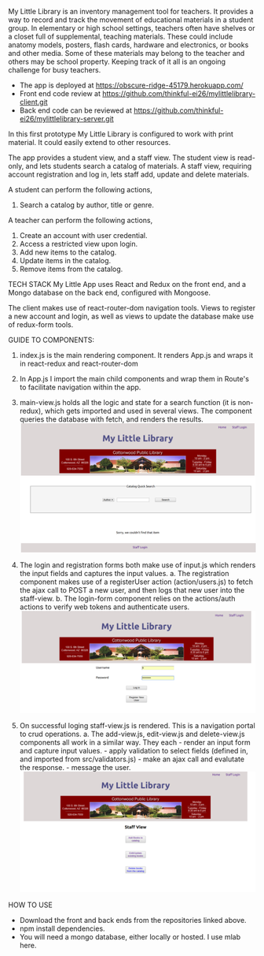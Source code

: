 My Little Library is an inventory management tool for teachers. It provides a way to record and track the movement of educational materials in a student group. In elementary or high school settings, teachers often have shelves or a closet full of supplemental, teaching materials. These could include anatomy models, posters, flash cards, hardware and electronics, or books and other media. Some of these materials may belong to the teacher and others may be school property. Keeping track of it all is an ongoing challenge for busy teachers.

- The app is deployed at https://obscure-ridge-45179.herokuapp.com/
- Front end code review at https://github.com/thinkful-ei26/mylittlelibrary-client.git
- Back end code can be reviewed at https://github.com/thinkful-ei26/mylittlelibrary-server.git

In this first prototype My Little Library is configured to work with print material. It could easily extend to other resources.

The app provides a student view, and a staff view. The student view is read-only, and lets students search a catalog of materials. A staff view, requiring account registration and log in, lets staff add, update and delete materials.

A student can perform the following actions,

1.  Search a catalog by author, title or genre.

A teacher can perform the following actions,

1. Create an account with user credential.
2. Access a restricted view upon login.
3. Add new items to the catalog.
4. Update items in the catalog.
5. Remove items from the catalog.

TECH STACK
My Little App uses React and Redux on the front end, and a Mongo database on the back end, configured with Mongoose.

The client makes use of react-router-dom navigation tools. Views to register a new account and login, as well as views to update the database make use of redux-form tools.


GUIDE TO COMPONENTS:

1.  index.js is the main rendering component. It renders App.js and wraps it in react-redux and react-router-dom
2.  In App.js I import the  main child components and wrap them in Route's to facilitate navigation within the app.
3.  main-view.js holds all the logic and state for a search function (it is non-redux), which gets imported and used in several views. The component queries the database with fetch, and renders the results.
![Landing page view](public/images/main-view.png?raw=true "main-view")


4. The login and registration forms both make use of input.js which renders the input fields and captures the input values. 
    a. The registration component makes use of a registerUser action (action/users.js) to fetch the ajax call to POST a new user, and then logs that new user into the staff-view.
    b. The login-form component relies on the actions/auth actions to verify web tokens and authenticate users.
![Login page view](public/images/login-view.png?raw=true "login-view")

5. On successful loging staff-view.js is rendered. This is a navigation portal to crud operations. 
    a. The add-view.js, edit-view.js and delete-view.js components all work in a similar way. They each
        - render an input form and capture input values.
        - apply validation to select fields (defined in, and imported from src/validators.js)
        - make an ajax call and evalutate the response.
        - message the user.
![Staff entry view](public/images/staff-view.png?raw=true "staff-view")

HOW TO USE
- Download the front and back ends from the repositories linked above.
- npm install dependencies.
- You will need a mongo database, either locally or hosted. I use mlab here.
     

